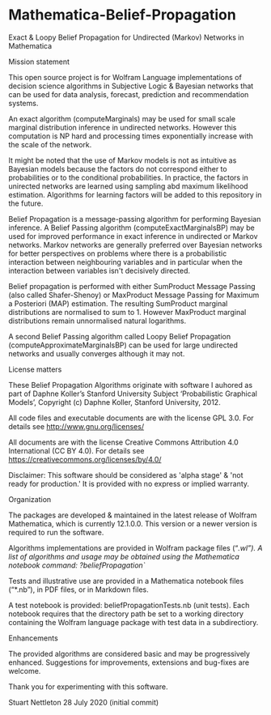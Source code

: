 # Mathematica-Belief-Propagation
Exact &amp; Loopy Belief Propagation for Undirected (Markov) Networks in Mathematica

Mission statement 

This open source project is for Wolfram Language implementations of decision science algorithms in Subjective Logic & Bayesian networks that can be used for data analysis, forecast, prediction and recommendation systems.

An exact algorithm (computeMarginals) may be used for small scale marginal distribution inference in undirected networks. However this computation is NP hard and processing times exponentially increase with the scale of the network.

It might be noted that the use of Markov models is not as intuitive as Bayesian models because the factors do not correspond either to probabilities or to the conditional probabilities. In practice, the factors in unirected networks are learned using sampling abd maximum likelihood estimation. Algorithms for learning factors will be added to this repository in the future.

Belief Propagation is a message-passing algorithm for performing Bayesian inference. A Belief Passing algorithm (computeExactMarginalsBP) may be used for improved performance in exact inference in undirected or Markov networks. Markov networks are generally preferred over Bayesian networks for better perspectives on problems where there is a probabilistic interaction between neighbouring variables and in particular when the interaction between variables isn't decisively directed.

Belief propagation is performed with either SumProduct Message Passing (also called Shafer-Shenoy) or MaxProduct Message Passing for Maximum a Posteriori (MAP) estimation. The resulting SumProduct marginal distributions are normalised to sum to 1. However MaxProduct marginal distributions remain unnormalised natural logarithms.

A second Belief Passing algorithm called Loopy Belief Propagation (computeApproximateMarginalsBP) can be used for large undirected networks and usually converges although it may not.

License matters

These Belief Propagation Algorithms originate with software I auhored as part of Daphne Koller’s Stanford University Subject ‘Probabilistic Graphical Models’, Copyright (c) Daphne Koller, Stanford University, 2012.

All code files and executable documents are with the license GPL 3.0. For details see http://www.gnu.org/licenses/

All documents are with the license Creative Commons Attribution 4.0 International (CC BY 4.0). For details see https://creativecommons.org/licenses/by/4.0/

Disclaimer: This software should be considered as 'alpha stage' & 'not ready for production.' It is provided with no express or implied warranty.
 
Organization

The packages are developed & maintained in the latest release of Wolfram Mathematica, which is currently  12.1.0.0. This version or a newer version is required to run the software.

Algorithms implementations are provided in Wolfram package files (“*.wl”). A list of algorithms and usage may be obtained using the Mathematica notebook command:
?beliefPropagation`*

Tests and illustrative use are provided in a Mathematica notebook files (“*.nb”), in PDF files, or in Markdown files.

A test notebook is provided: beliefPropagationTests.nb (unit tests). 
Each notebook requires that the directory path be set to a working directory containing the Wolfram language package with test data in a subdirectiory.

Enhancements

The provided algorithms are considered basic and may be progressively enhanced. Suggestions for improvements, extensions and bug-fixes are welcome.

Thank you for experimenting with this software.

Stuart Nettleton 28 July 2020 (initial commit)
